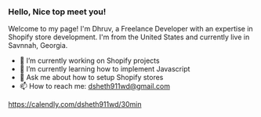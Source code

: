 ### Hello, Nice top meet you!

Welcome to my page! I'm Dhruv, a Freelance Developer with an expertise in Shopify store development. I'm from the United States and currently live in Savnnah, Georgia.

- 🔭 I’m currently working on Shopify projects
- 🌱 I’m currently learning how to implement Javascript
- 💬 Ask me about how to setup Shopify stores
- 📫 How to reach me: dsheth911wd@gmail.com

https://calendly.com/dsheth911wd/30min
